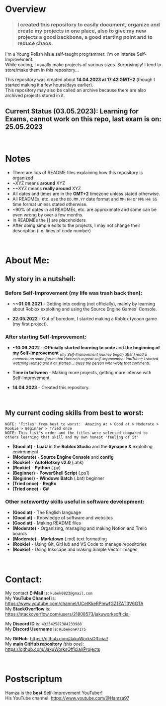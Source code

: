 # Overview
>### I created this repository to easily document, organize and create my projects in one place, also to give my new projects a good backbone, a good starting point and to reduce chaos.

I'm a Young Polish Male self-taught programmer. I'm on intense Self-Improvement. <br>
While coding, I usually make projects of various sizes. Surprisingly! I tend to store/make them in this repository...<br>

This repository was created about **14.04.2023 at 17:42 GMT+2** (though I started making it a few hours/days earlier).<br>
This repository may also be called an archive because there are also archived projects stored in it.

## Current Status (03.05.2023): Learning for Exams, cannot work on this repo, last exam is on: 25.05.2023


<br>


# Notes
- There are lots of README files explaining how this repository is organized
- ~XYZ means **around** XYZ
- ~\~XYZ means **really around** XYZ
- All dates and times are in the **GMT+2** timezone unless stated otherwise.
- All READMEs, etc. use the `DD.MM.YY` date format and `MM⠆HH` or `MM⠆HH⠆SS` time format unless stated otherwise.
- ~90% of dates in all READMEs, etc. are approximate and some can be even wrong by over a few months. 
- In READMEs the [] are placeholders
- After doing simple edits to the projects, I may not change their description (i.e. lines of code number)


<br>


# About Me:


## My story in a nutshell:

### Before Self-Improvement (my life was trash back then):
 - **~\~01.06.2021** - Getting into coding (not officially), mainly by learning about Roblox exploiting and using the Source Engine Games' Console.
  
 - **22.05.2022** - Out of boredom, I started making a Roblox tycoon game (my first project).

### After starting Self-Improvement:
 - **~10.06.2022** - **Officially started learning to code** and **the beginning of my Self-Improvement** <sub>*(my Self-Improvement journey began after I read a comment on some forum that Hamza is a great self-improvement YouTuber; I started watching Hamza and it all started...; bless the person who wrote that comment).*</sub>
  
 - **Time in between** - Making more projects, getting more intense with Self-Improvement.
  
 - **14.04.2023** - Created this repository.


<br>


## My current coding skills from best to worst:
`NOTE: 'Titles' from best to worst:  Amazing At > Good at > Moderate > Rookie > Beginner > Tried once` <br>
`NOTE: This list's order and the titles were selected compared to others learning that skill and my own honest 'feeling of it'`
- **(Good at)** - **LuaU** in the **Roblox Studio** and the **Synapse X** exploiting environment
- **(Moderate)** - **Source Engine Console** and **config**
- **(Rookie)** - **AutoHotkey v2.0** (.ahk)
- **(Rookie)** - **Python** (.py)
- **(Beginner)** - **PowerShell Script** (.ps1)
- **(Beginner)** - **Windows Batch** (.bat) beginner
- **(Tried once)** - **RegEx**
- **(Tried once)** - **C#**

### Other noteworthy skills useful in software development:
  - **(Good at)** - The English language
  - **(Good at)** - Knowledge of software and websites
  - **(Good at)** - Making README files
  - **(Moderate)** - Organizing, managing and making Notion and Trello boards
  - **(Moderate)** - **Markdown** (.md) text formatting
  - **(Rookie)** - Using Git, GitHub and VS Code to manage repositories
  - **(Rookie)** - Using Inkscape and making Simple Vector images


<br>


# Contact:
My contact **E-Mail** is: `kubek0823@gmail.com` <br>
My **YouTube Channel** is: https://www.youtube.com/channel/UCetKkeRPmwfGZ1ZAT3V6GTA <br>
My **StackOverflow** is: https://stackoverflow.com/users/21808573/jakuworksofficial

My **Discord ID** is: `432542587384233988` <br>
My **Discord Username** is: `Kubekon#7175`

My **GitHub**: https://github.com/JakuWorksOfficial/ <br>
My **main GitHub repository** *(this one)*: https://github.com/JakuWorksOfficial/Projects


<br>


# Postscriptum
Hamza is the **best** Self-Improvement YouTuber! <br>
His YouTube channel: https://www.youtube.com/@Hamza97
